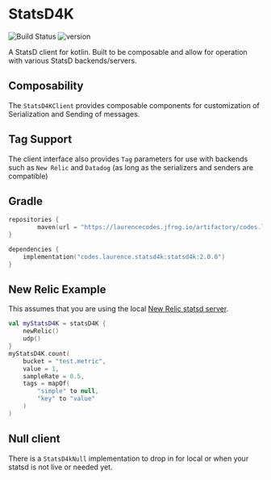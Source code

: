 # StatsD4K

![Build Status](https://github.com/lgwillmore/statsd4k/actions/workflows/test.yml/badge.svg?branch=main) ![version](https://img.shields.io/github/v/tag/lgwillmore/statsd4k?include_prereleases&label=version)

A StatsD client for kotlin. Built to be composable and allow for operation with various StatsD backends/servers.

## Composability

The `StatsD4KClient` provides composable components for customization of Serialization and Sending of messages.

## Tag Support
The client interface also provides `Tag` parameters for use with backends such as `New Relic` and `Datadog` (as long as
the serializers and senders are compatible)

## Gradle

```kotlin
repositories {
        maven(url = "https://laurencecodes.jfrog.io/artifactory/codes.laurence.statsd4k/")
}

dependencies {
    implementation("codes.laurence.statsd4k:statsd4k:2.0.0")
}
```

## New Relic Example

This assumes that you are using the local [New Relic statsd server](https://docs.newrelic.com/docs/integrations/host-integrations/host-integrations-list/statsd-monitoring-integration-version-2/#install).

```kotlin
val myStatsD4K = statsD4K {
    newRelic()
    udp()
}
myStatsD4K.count(
    bucket = "test.metric",
    value = 1,
    sampleRate = 0.5,
    tags = mapOf(
        "simple" to null,
        "key" to "value"
    )
)
```

## Null client

There is a `StatsD4kNull` implementation to drop in for local or when your statsd is not live or needed yet.


